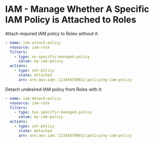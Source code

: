 # IAM - Manage Whether A Specific IAM Policy is Attached to Roles

Attach required IAM policy to Roles without it:

``` yaml
- name: iam-attach-policy
  resource: iam-role
  filters:
    - type: no-specific-managed-policy
      value: my-iam-policy
  actions:
    - type: set-policy
      state: attached
      arn: arn:aws:iam::123456789012:policy/my-iam-policy
```

Detach undesired IAM policy from Roles with it:

``` yaml
- name: iam-detach-policy
  resource: iam-role
  filters:
    - type: has-specific-managed-policy
      value: my-iam-policy
  actions:
    - type: set-policy
      state: detached
      arn: arn:aws:iam::123456789012:policy/my-iam-policy
```
